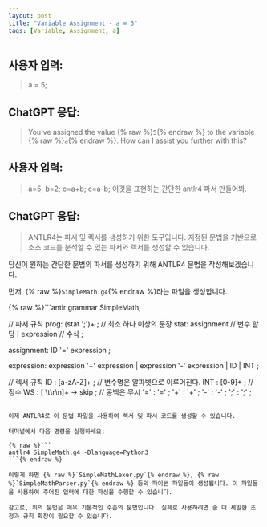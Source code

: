 ```yaml
---
layout: post
title: "Variable Assignment - a = 5"
tags: [Variable, Assignment, a]
---
```


## 사용자 입력:
> a = 5;

## ChatGPT 응답:
> You've assigned the value {% raw %}`5`{% endraw %} to the variable {% raw %}`a`{% endraw %}. How can I assist you further with this?

## 사용자 입력:
> a=5;
b=2;
c=a+b;
c=a-b;
이것을 표현하는 간단한 antlr4 파서 만들어봐.

## ChatGPT 응답:
> ANTLR4는 파서 및 렉서를 생성하기 위한 도구입니다. 지정된 문법을 기반으로 소스 코드를 분석할 수 있는 파서와 렉서를 생성할 수 있습니다.

당신이 원하는 간단한 문법의 파서를 생성하기 위해 ANTLR4 문법을 작성해보겠습니다.

먼저, {% raw %}`SimpleMath.g4`{% endraw %}라는 파일을 생성합니다. 

{% raw %}```antlr
grammar SimpleMath;

// 파서 규칙
prog:   (stat ';')+ ;  // 최소 하나 이상의 문장
stat:   assignment     // 변수 할당
    |   expression     // 수식
    ;

assignment:   ID '=' expression ;

expression:   expression '+' expression
    |   expression '-' expression
    |   ID
    |   INT
    ;

// 렉서 규칙
ID  :   [a-zA-Z]+ ;      // 변수명은 알파벳으로 이루어진다.
INT :   [0-9]+ ;        // 정수
WS  :   [ \t\r\n]+ -> skip ; // 공백은 무시
'=' :   '=' ;
'+' :   '+' ;
'-' :   '-' ;
';' :   ';' ;
```{% endraw %}

이제 ANTLR4로 이 문법 파일을 사용하여 렉서 및 파서 코드를 생성할 수 있습니다.

터미널에서 다음 명령을 실행하세요:

{% raw %}```
antlr4 SimpleMath.g4 -Dlanguage=Python3
```{% endraw %}

이렇게 하면 {% raw %}`SimpleMathLexer.py`{% endraw %}, {% raw %}`SimpleMathParser.py`{% endraw %} 등의 파이썬 파일들이 생성됩니다. 이 파일들을 사용하여 주어진 입력에 대한 파싱을 수행할 수 있습니다.

참고로, 위의 문법은 매우 기본적인 수준의 문법입니다. 실제로 사용하려면 좀 더 세밀한 조정과 규칙 확장이 필요할 수 있습니다.

